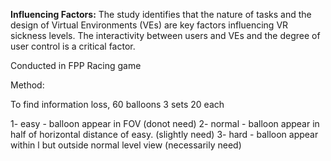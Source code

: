 **Influencing Factors:** The study identifies that the nature of tasks and the design of Virtual Environments (VEs) are key factors influencing VR sickness levels. The interactivity between users and VEs and the degree of user control is a critical factor.

Conducted in FPP Racing game

Method:

To find information loss, 60 balloons 3 sets 20 each 

1- easy - balloon appear in FOV (donot need)
2- normal - balloon appear in half of horizontal distance of easy. (slightly need)
3- hard - balloon appear within l but outside normal level view (necessarily need)